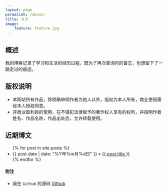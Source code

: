```yaml
---
layout: page
permalink: /about/
title: 关于
image:
    feature: feature.jpg
---
```


## 概述

我的博客记录了学习和生活的经历过程，既为了再次查询时的备忘，也想留下了一路走过的痕迹。

## 版权说明

* 本网站所有作品，除明确申明作者为他人以外，版权为本人所有，商业使用需经本人授权同意。
* 非商业盈利目的使用，在不侵犯法律赋予的著作权人享有的权利，并指明作者姓名、作品名称，作品出处后，允许转载使用。

## 近期博文

<ul class="posts">
  {% for post in site.posts %}
    <li><span>{{ post.date | date: "%Y年%m月%d日" }}</span> &raquo; <a href="{{ BASE_PATH }}{{ post.url }}">{{ post.title }}</a></li>
  {% endfor %}
</ul>

#### 附注

* 我在 `Github` 的源码 [Github](https://github.com/idxuan)
